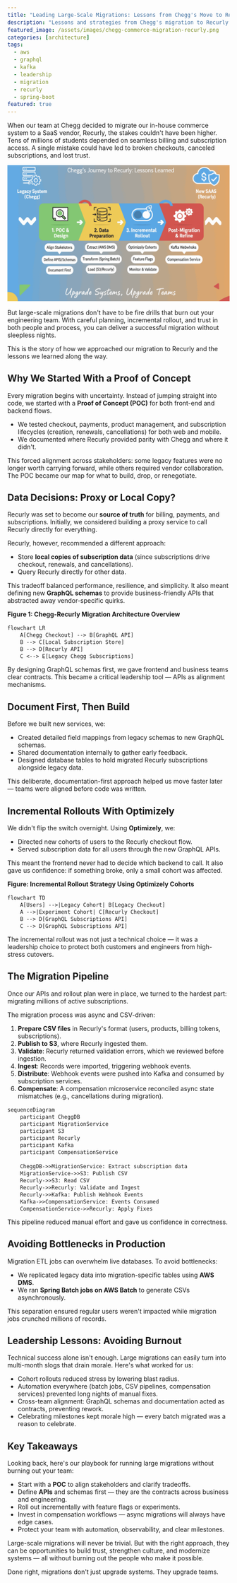 ```yaml
---
title: "Leading Large-Scale Migrations: Lessons from Chegg's Move to Recurly"
description: "Lessons and strategies from Chegg's migration to Recurly — balancing technical complexity with protecting team energy."
featured_image: /assets/images/chegg-commerce-migration-recurly.png
categories: [architecture]
tags:
  - aws
  - graphql
  - kafka
  - leadership
  - migration
  - recurly
  - spring-boot
featured: true
---
```


When our team at Chegg decided to migrate our in-house commerce system to a SaaS vendor, Recurly, the stakes couldn't have been higher. Tens of millions of students depended on seamless billing and subscription access. A single mistake could have led to broken checkouts, canceled subscriptions, and lost trust.  

![Architecture Overview](/assets/images/chegg-commerce-migration-recurly.png)

But large-scale migrations don't have to be fire drills that burn out your engineering team. With careful planning, incremental rollout, and trust in both people and process, you can deliver a successful migration without sleepless nights.  

This is the story of how we approached our migration to Recurly and the lessons we learned along the way.  

## Why We Started With a Proof of Concept

Every migration begins with uncertainty. Instead of jumping straight into code, we started with a **Proof of Concept (POC)** for both front-end and backend flows.  

- We tested checkout, payments, product management, and subscription lifecycles (creation, renewals, cancellations) for both web and mobile.  
- We documented where Recurly provided parity with Chegg and where it didn't.  

This forced alignment across stakeholders: some legacy features were no longer worth carrying forward, while others required vendor collaboration. The POC became our map for what to build, drop, or renegotiate.  

## Data Decisions: Proxy or Local Copy?

Recurly was set to become our **source of truth** for billing, payments, and subscriptions. Initially, we considered building a proxy service to call Recurly directly for everything.  

Recurly, however, recommended a different approach:  
- Store **local copies of subscription data** (since subscriptions drive checkout, renewals, and cancellations).  
- Query Recurly directly for other data.  

This tradeoff balanced performance, resilience, and simplicity. It also meant defining new **GraphQL schemas** to provide business-friendly APIs that abstracted away vendor-specific quirks.  

**Figure 1: Chegg-Recurly Migration Architecture Overview**
```mermaid
flowchart LR
    A[Chegg Checkout] --> B[GraphQL API]
    B --> C[Local Subscription Store]
    B --> D[Recurly API]
    C <--> E[Legacy Chegg Subscriptions]
```

By designing GraphQL schemas first, we gave frontend and business teams clear contracts. This became a critical leadership tool — APIs as alignment mechanisms.

## Document First, Then Build

Before we built new services, we:

- Created detailed field mappings from legacy schemas to new GraphQL schemas.
- Shared documentation internally to gather early feedback.
- Designed database tables to hold migrated Recurly subscriptions alongside legacy data.

This deliberate, documentation-first approach helped us move faster later — teams were aligned before code was written.

## Incremental Rollouts With Optimizely

We didn't flip the switch overnight. Using **Optimizely**, we:

- Directed new cohorts of users to the Recurly checkout flow.
- Served subscription data for all users through the new GraphQL APIs.

This meant the frontend never had to decide which backend to call. It also gave us confidence: if something broke, only a small cohort was affected.

**Figure: Incremental Rollout Strategy Using Optimizely Cohorts**  
```mermaid
flowchart TD
    A[Users] -->|Legacy Cohort| B[Legacy Checkout]
    A -->|Experiment Cohort| C[Recurly Checkout]
    B --> D[GraphQL Subscriptions API]
    C --> D[GraphQL Subscriptions API]
```

The incremental rollout was not just a technical choice — it was a leadership choice to protect both customers and engineers from high-stress cutovers.

## The Migration Pipeline

Once our APIs and rollout plan were in place, we turned to the hardest part: migrating millions of active subscriptions.

The migration process was async and CSV-driven:

1. **Prepare CSV files** in Recurly's format (users, products, billing tokens, subscriptions).
2. **Publish to S3**, where Recurly ingested them.
3. **Validate**: Recurly returned validation errors, which we reviewed before ingestion.
4. **Ingest**: Records were imported, triggering webhook events.
5. **Distribute**: Webhook events were pushed into Kafka and consumed by subscription services.
6. **Compensate**: A compensation microservice reconciled async state mismatches (e.g., cancellations during migration).

```mermaid
sequenceDiagram
    participant CheggDB
    participant MigrationService
    participant S3
    participant Recurly
    participant Kafka
    participant CompensationService

    CheggDB->>MigrationService: Extract subscription data
    MigrationService->>S3: Publish CSV
    Recurly->>S3: Read CSV
    Recurly->>Recurly: Validate and Ingest
    Recurly->>Kafka: Publish Webhook Events
    Kafka->>CompensationService: Events Consumed
    CompensationService->>Recurly: Apply Fixes
```

This pipeline reduced manual effort and gave us confidence in correctness.

## Avoiding Bottlenecks in Production

Migration ETL jobs can overwhelm live databases. To avoid bottlenecks:

- We replicated legacy data into migration-specific tables using **AWS DMS**.
- We ran **Spring Batch jobs on AWS Batch** to generate CSVs asynchronously.

This separation ensured regular users weren't impacted while migration jobs crunched millions of records.

## Leadership Lessons: Avoiding Burnout

Technical success alone isn't enough. Large migrations can easily turn into multi-month slogs that drain morale. Here's what worked for us:

- Cohort rollouts reduced stress by lowering blast radius.
- Automation everywhere (batch jobs, CSV pipelines, compensation services) prevented long nights of manual fixes.
- Cross-team alignment: GraphQL schemas and documentation acted as contracts, preventing rework.
- Celebrating milestones kept morale high — every batch migrated was a reason to celebrate.

## Key Takeaways

Looking back, here's our playbook for running large migrations without burning out your team:

- Start with a **POC** to align stakeholders and clarify tradeoffs.
- Define **APIs** and schemas first — they are the contracts across business and engineering.
- Roll out incrementally with feature flags or experiments.
- Invest in compensation workflows — async migrations will always have edge cases.
- Protect your team with automation, observability, and clear milestones.

Large-scale migrations will never be trivial. But with the right approach, they can be opportunities to build trust, strengthen culture, and modernize systems — all without burning out the people who make it possible.

Done right, migrations don't just upgrade systems. They upgrade teams.